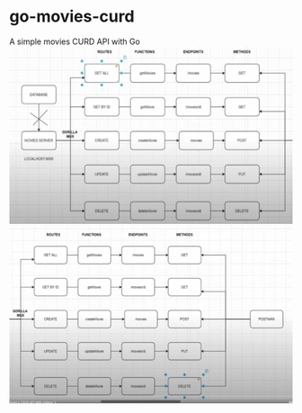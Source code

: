 # go-movies-curd
 A simple movies CURD API with Go
![alt text](./crud-diagram-1.png)
![alt text](./crud-diagram-2.png)

